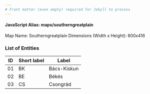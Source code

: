 ```yaml
---
# Front matter (even empty) required for Jekyll to process
---
```


#### JavaScript Alias: maps/southerngreatplain

Map Name: Southerngreatplain
Dimensions (Width x Height): 600x416





### List of Entities

ID | Short label | Label
---|---|---|
01|BK|Bács-Kiskun
02|BE|Békés
03|CS|Csongrád

